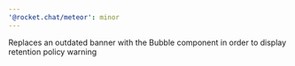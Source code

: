 ```yaml
---
'@rocket.chat/meteor': minor
---
```


Replaces an outdated banner with the Bubble component in order to display retention policy warning
